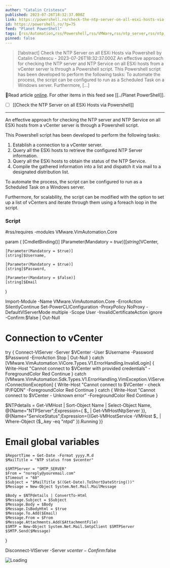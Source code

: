 ```yaml
---
author: "Catalin Cristescu"
published: 2023-07-26T18:32:37.000Z
link: https://powershell.ro/check-the-ntp-server-on-all-esxi-hosts-via-powershell/
id: https://powershell.ro/?p=75
feed: "Planet PowerShell"
tags: [rss/Automation,rss/Powershell,rss/VMWare,rss/ntp_server,rss/ntp_service,rss/powercli,rss/powershell,rss/script]
pinned: false
---
```

> [!abstract] Check the NTP Server on all ESXi Hosts via Powershell by Catalin Cristescu - 2023-07-26T18:32:37.000Z
> An effective approach for checking the NTP server and NTP Service on all ESXi hosts from a vCenter server is through a Powershell script. This Powershell script has been developed to perform the following tasks: To automate the process, the script can be configured to run as a Scheduled Task on a Windows server. Furthermore, […]

🔗Read article [online](https://powershell.ro/check-the-ntp-server-on-all-esxi-hosts-via-powershell/). For other items in this feed see [[../Planet PowerShell]].

- [ ] [[Check the NTP Server on all ESXi Hosts via Powershell]]
- - -
An effective approach for checking the NTP server and NTP Service on all ESXi hosts from a vCenter server is through a Powershell script.

This Powershell script has been developed to perform the following tasks:

1. Establish a connection to a vCenter server.
2. Query all the ESXi hosts to retrieve the configured NTP Server information.
3. Query all the ESXi hosts to obtain the status of the NTP Service.
4. Compile the gathered information into a list and dispatch it via mail to a designated distribution list.

To automate the process, the script can be configured to run as a Scheduled Task on a Windows server.

Furthermore, for scalability, the script can be modified with the option to set up a list of vCenters and iterate through them using a foreach loop in the script.

### Script

#rss/requires -modules VMware.VimAutomation.Core
 
param (
    [CmdletBinding()]
    [Parameter(Mandatory = $true)]
    [string]$VCenter,
      
    [Parameter(Mandatory = $true)]
    [string]$Username,
      
    [Parameter(Mandatory = $true)]
    [string]$Password,
      
    [Parameter(Mandatory = $false)]
    [string]$Email
)
  
Import-Module -Name VMware.VimAutomation.Core -ErrorAction SilentlyContinue
Set-PowerCLIConfiguration -ProxyPolicy NoProxy -DefaultVIServerMode multiple -Scope User -InvalidCertificateAction ignore -Confirm:$false | Out-Null
  
# Connection to vCenter
try {
    Connect-VIServer -Server $VCenter -User $Username -Password $Password -ErrorAction Stop | Out-Null
}
catch [VMware.VimAutomation.ViCore.Types.V1.ErrorHandling.InvalidLogin] {
    Write-Host "Cannot connect to $VCenter with provided credentials" -ForegroundColor Red
    Continue
}
catch [VMware.VimAutomation.Sdk.Types.V1.ErrorHandling.VimException.ViServerConnectionException] {
    Write-Host "Cannot connect to $VCenter - check IP/FQDN" -ForegroundColor Red
    Continue
}
catch {
    Write-Host "Cannot connect to $VCenter - Unknown error" -ForegroundColor Red
    Continue
}

$NTPdetails = Get-VMHost | Sort-Object Name | Select-Object Name, 
           @{Name="NTPServer";Expression={ $_ | Get-VMHostNtpServer }},
           @{Name="ServiceStatus";Expression={(Get-VMHostService -VMHost $_ | Where-Object {$_.key -eq "ntpd" }).Running }}


# Email global variables
    $ReportTime = Get-Date -Format yyyy.M.d
    $MailTitle = "NTP status from $vcenter"

    $SMTPServer = "SMTP_SERVER"
    $From = "noreply@youremail.com"
    $Timeout = "60"
    $Subject = "$MailTitle $((Get-Date).ToShortDateString())"
    $Message = New-Object System.Net.Mail.MailMessage
  
    $Body = $NTPdetails | ConvertTo-Html
    $Message.Subject = $Subject
    $Message.Body = $Body
    $Message.IsBodyHtml = $true
    $Message.To.Add($Email)
    $Message.From = $From
    $Message.Attachments.Add($AttachmentFile)
    $SMTP = New-Object System.Net.Mail.SmtpClient $SMTPServer
    $SMTP.Send($Message)
}

Disconnect-VIServer -Server $vcenter -Confirm:$false

![Loading](https://powershell.ro/wp-content/plugins/page-views-count/ajax-loader-2x.gif)
